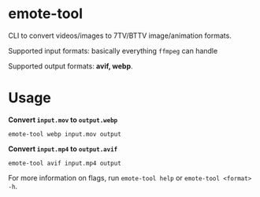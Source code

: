 # emote-tool

CLI to convert videos/images to 7TV/BTTV image/animation formats.

Supported input formats: basically everything `ffmpeg` can handle

Supported output formats: **avif, webp**.

# Usage

**Convert `input.mov` to `output.webp`**
```
emote-tool webp input.mov output
```

**Convert `input.mp4` to `output.avif`**
```
emote-tool avif input.mp4 output
```

For more information on flags, run `emote-tool help` or `emote-tool <format> -h`.
